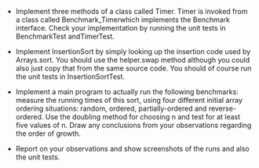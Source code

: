 * Implement three methods of a class called Timer. Timer is invoked from a class called Benchmark_Timerwhich implements the Benchmark interface. Check your implementation by running the unit tests in BenchmarkTest andTimerTest.

* Implement InsertionSort by simply looking up the insertion code used by Arrays.sort. You should use the helper.swap method although you could also just copy that from the same source code. You should of course run the unit tests in InsertionSortTest.

* Implement a main program to actually run the following benchmarks: measure the running times of this sort, using four different initial array ordering situations: random, ordered, partially-ordered and reverse-ordered. Use the doubling method for choosing n and test for at least five values of n. Draw any conclusions from your observations regarding the order of growth.

* Report on your observations and show screenshots of the runs and also the unit tests.
